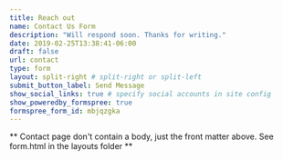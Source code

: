 ```yaml
---
title: Reach out
name: Contact Us Form
description: "Will respond soon. Thanks for writing."
date: 2019-02-25T13:38:41-06:00
draft: false
url: contact
type: form
layout: split-right # split-right or split-left
submit_button_label: Send Message
show_social_links: true # specify social accounts in site config
show_poweredby_formspree: true
formspree_form_id: mbjqzgka
---
```


** Contact page don't contain a body, just the front matter above.
See form.html in the layouts folder **
